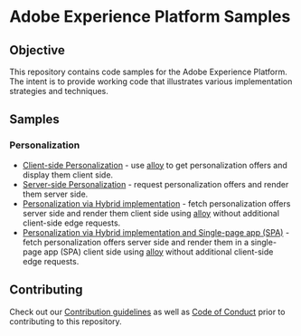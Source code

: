 # Adobe Experience Platform Samples

## Objective

This repository contains code samples for the Adobe Experience Platform.  The intent is to provide working code that illustrates various implementation strategies and techniques.

## Samples

### Personalization


- [Client-side Personalization](personalization-client-side) - use [alloy](https://experienceleague.adobe.com/docs/experience-platform/edge/home.html?lang=en) to get personalization offers and display them client side.
- [Server-side Personalization](personalization-server-side) - request personalization offers and render them server side.
- [Personalization via Hybrid implementation](personalization-hybrid) - fetch personalization offers server side and render them client side using [alloy](https://experienceleague.adobe.com/docs/experience-platform/edge/home.html?lang=en) without additional client-side edge requests.
- [Personalization via Hybrid implementation and Single-page app (SPA)](personalization-hybrid-spa) - fetch personalization offers server side and render them in a single-page app (SPA) client side using [alloy](https://experienceleague.adobe.com/docs/experience-platform/edge/home.html?lang=en) without additional client-side edge requests.


## Contributing

Check out our [Contribution guidelines](.github/CONTRIBUTING.md) as well as [Code of Conduct](CODE_OF_CONDUCT.md) prior
to contributing to this repository.
